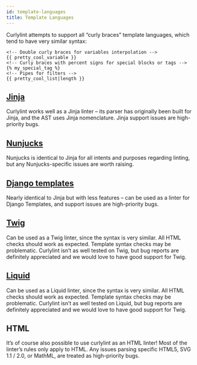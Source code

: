 ```yaml
---
id: template-languages
title: Template Languages
---
```


Curlylint attempts to support all “curly braces” template languages, which tend to have very similar syntax:

```twig
<!-- Double curly braces for variables interpolation -->
{{ pretty_cool_variable }}
<!-- Curly braces with percent signs for special blocks or tags -->
{% my_special_tag %}
<!-- Pipes for filters -->
{{ pretty_cool_list|length }}
```

## [Jinja](https://jinja.palletsprojects.com/)

Curlylint works well as a Jinja linter – its parser has originally been built for Jinja, and the AST uses Jinja nomenclature. Jinja support issues are high-priority bugs.

## [Nunjucks](https://mozilla.github.io/nunjucks/)

Nunjucks is identical to Jinja for all intents and purposes regarding linting, but any Nunjucks-specific issues are worth raising.

## [Django templates](https://docs.djangoproject.com/en/dev/topics/templates/)

Nearly identical to Jinja but with less features – can be used as a linter for Django Templates, and support issues are high-priority bugs.

## [Twig](https://twig.symfony.com/)

Can be used as a Twig linter, since the syntax is very similar. All HTML checks should work as expected. Template syntax checks may be problematic. Curlylint isn’t as well tested on Twig, but bug reports are definitely appreciated and we would love to have good support for Twig.

## [Liquid](https://shopify.github.io/liquid/)

Can be used as a Liquid linter, since the syntax is very similar. All HTML checks should work as expected. Template syntax checks may be problematic. Curlylint isn’t as well tested on Liquid, but bug reports are definitely appreciated and we would love to have good support for Twig.

## HTML

It’s of course also possible to use curlylint as an HTML linter! Most of the linter’s rules only apply to HTML. Any issues parsing specific HTML5, SVG 1.1 / 2.0, or MathML, are treated as high-priority bugs.
